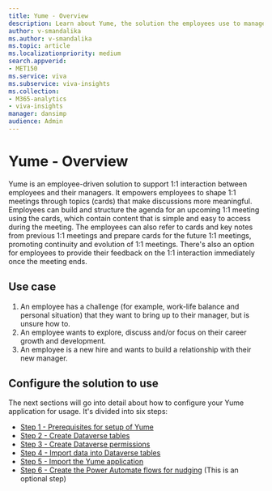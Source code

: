 ```yaml
---
title: Yume - Overview
description: Learn about Yume, the solution the employees use to manage their interactions with their managers
author: v-smandalika
ms.author: v-smandalika
ms.topic: article
ms.localizationpriority: medium 
search.appverid:
- MET150
ms.service: viva 
ms.subservice: viva-insights
ms.collection: 
- M365-analytics
- viva-insights
manager: dansimp
audience: Admin
---
```


# Yume - Overview

Yume is an employee-driven solution to support 1:1 interaction between employees and their managers. It empowers employees to shape 1:1 meetings through topics (cards) that make discussions more meaningful. Employees can build and structure the agenda for an upcoming 1:1 meeting using the cards, which contain content that is simple and easy to access during the meeting. The employees can also refer to cards and key notes from previous 1:1 meetings and prepare cards for the future 1:1 meetings, promoting continuity and evolution of 1:1 meetings. There's also an option for employees to provide their feedback on the 1:1 interaction immediately once the meeting ends.

## Use case

1.	An employee has a challenge (for example, work-life balance and personal situation) that they want to bring up to their manager, but is unsure how to.
2.	An employee wants to explore, discuss and/or focus on their career growth and development.
3.	An employee is a new hire and wants to build a relationship with their new manager.

## Configure the solution to use

The next sections will go into detail about how to configure your Yume application for usage. It's divided into six steps:

- [Step 1 - Prerequisites for setup of Yume](prerequisities-for-yume.md#step-1---prerequisites-for-setup-of-yume)
- [Step 2 - Create Dataverse tables](create-dataverse-tables.md#step-2---create-dataverse-tables)
- [Step 3 - Create Dataverse permissions](create-dataverse-permissions.md#step-3---create-dataverse-permissions)
- [Step 4 - Import data into Dataverse tables](import-data-into-dataverse-tables.md#step-4---import-data-into-dataverse-tables)
- [Step 5 - Import the Yume application](import-yume-application.md#step-5---import-the-yume-application)
- [Step 6 - Create the Power Automate flows for nudging](create-power-automate-flows-for-nudging.md#step-6---create-the-power-automate-flows-for-nudging) (This is an optional step)